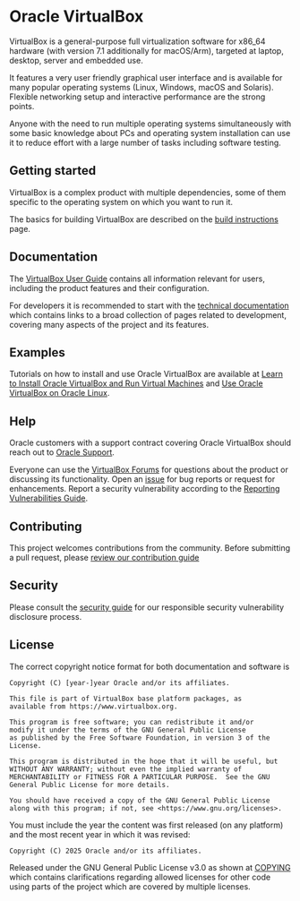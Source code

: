 # Oracle VirtualBox

VirtualBox is a general-purpose full virtualization software for x86_64
hardware (with version 7.1 additionally for macOS/Arm), targeted at laptop,
desktop, server and embedded use.

It features a very user friendly graphical user interface and is available for
many popular operating systems (Linux, Windows, macOS and Solaris). Flexible
networking setup and interactive performance are the strong points.

Anyone with the need to run multiple operating systems simultaneously with some
basic knowledge about PCs and operating system installation can use it to
reduce effort with a large number of tasks including software testing.

## Getting started

VirtualBox is a complex product with multiple dependencies, some of them
specific to the operating system on which you want to run it.

The basics for building VirtualBox are described on the [build
instructions](https://www.virtualbox.org/wiki/Build_instructions) page. 

## Documentation

The [VirtualBox User
Guide](https://docs.oracle.com/en/virtualization/virtualbox/index.html)
contains all information relevant for users, including the product features and
their configuration.

For developers it is recommended to start with the [technical
documentation](https://www.virtualbox.org/wiki/Technical_documentation) which
contains links to a broad collection of pages related to development, covering
many aspects of the project and its features.

## Examples

Tutorials on how to install and use Oracle VirtualBox are available at
[Learn to Install Oracle VirtualBox and Run Virtual Machines](https://blogs.oracle.com/linux/post/learn-to-install-oracle-virtualbox-and-run-virtual-machines)
and [Use Oracle VirtualBox on Oracle Linux](https://docs.oracle.com/en/learn/ol-vbox/index.html).

## Help

Oracle customers with a support contract covering Oracle VirtualBox should
reach out to [Oracle Support](https://www.oracle.com/support/).

Everyone can use the [VirtualBox Forums](https://forums.virtualbox.org/)
for questions about the product or discussing its functionality. Open an [issue](https://github.com/VirtualBox/virtualbox/issues)
for bug reports or request for enhancements. Report a security vulnerability
according to the [Reporting Vulnerabilities Guide](https://www.oracle.com/corporate/security-practices/assurance/vulnerability/reporting.html).

## Contributing

This project welcomes contributions from the community. Before submitting a
pull request, please [review our contribution guide](./CONTRIBUTING.md)

## Security

Please consult the [security guide](./SECURITY.md) for our responsible security vulnerability disclosure process.

## License

The correct copyright notice format for both documentation and software is

    Copyright (C) [year-]year Oracle and/or its affiliates.
    
    This file is part of VirtualBox base platform packages, as
    available from https://www.virtualbox.org.
   
    This program is free software; you can redistribute it and/or
    modify it under the terms of the GNU General Public License
    as published by the Free Software Foundation, in version 3 of the
    License.
   
    This program is distributed in the hope that it will be useful, but
    WITHOUT ANY WARRANTY; without even the implied warranty of
    MERCHANTABILITY or FITNESS FOR A PARTICULAR PURPOSE.  See the GNU
    General Public License for more details.
   
    You should have received a copy of the GNU General Public License
    along with this program; if not, see <https://www.gnu.org/licenses>.

You must include the year the content was first released (on any platform) and
the most recent year in which it was revised:

    Copyright (C) 2025 Oracle and/or its affiliates.

Released under the GNU General Public License v3.0 as shown at
[COPYING](./COPYING) which contains clarifications regarding allowed licenses
for other code using parts of the project which are covered by multiple
licenses.


